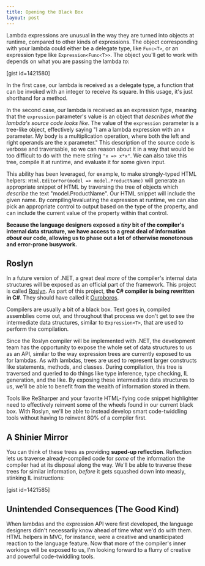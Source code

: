 ```yaml
---
title: Opening the Black Box
layout: post
---
```


Lambda expressions are unusual in the way they are turned into objects at runtime, compared to other kinds of expressions.<!--more--> The object corresponding with your lambda could either be a delegate type, like <code>Func&lt;T&gt;</code>, or an expression type like <code>Expression&lt;Func&lt;T&gt;&gt;</code>. The object you'll get to work with depends on what you are passing the lambda <em>to</em>:

[gist id=1421580]

In the first case, our lambda is received as a delegate type, a function that can be invoked with an integer to receive its square. In this usage, it's just shorthand for a method.

In the second case, our lambda is received as an expression type, meaning that the <code>expression</code> parameter's value is an object that <em>describes what the lambda's source code looks like</em>. The value of the <code>expression</code> parameter is a tree-like object, effectively saying "I am a lambda expression with an x parameter. My body is a multiplication operation, where both the left and right operands are the x parameter." This description of the source code is verbose and traversable, so we can reason about it in a way that would be too difficult to do with the mere string <code>"x =&gt; x*x"</code>. We can also take this tree, compile it at runtime, and evaluate it for some given input.

This ability has been leveraged, for example, to make strongly-typed HTML helpers: <code>Html.EditorFor(model =&gt; model.ProductName)</code> will generate an appropriate snippet of HTML by traversing the tree of objects which <em>describe</em> the text "model.ProductName". Our HTML snippet will include the given name. By compiling/evaluating the expression at runtime, we can also pick an appropriate control to output based on the type of the property, and can include the current value of the property within that control.

<strong>Because the language designers exposed a <em>tiny</em> bit of the compiler's internal data structure, we have access to a great deal of information <em>about</em> our code, allowing us to phase out a lot of otherwise monotonous and error-prone busywork.</strong>
<h2>Roslyn</h2>
In a future version of .NET, a great deal <em>more</em> of the compiler's internal data structures will be exposed as an official part of the framework. This project is called <a href="http://msdn.microsoft.com/en-us/roslyn">Roslyn</a>. As part of this project, <strong>the C# compiler is being rewritten in C#</strong>. They should have called it <a href="http://en.wikipedia.org/wiki/Ouroboros">Ouroboros</a>.

Compilers are usually a bit of a black box. Text goes in, compiled assemblies come out, and throughout that process we don't get to see the intermediate data structures, similar to <code>Expression&lt;T&gt;</code>, that are used to perform the compilation.

Since the Roslyn compiler will be implemented with .NET, the development team has the opportunity to expose the whole set of data structures to us as an API, similar to the way expression trees are currently exposed to us for lambdas. As with lambdas, trees are used to represent larger constructs like statements, methods, and classes. During compilation, this tree is traversed and queried to do things like type inference, type checking, IL generation, and the like. By exposing these intermediate data structures to us, we'll be able to benefit from the wealth of information stored in them.

Tools like ReSharper and your favorite HTML-ifying code snippet highlighter need to effectively reinvent some of the wheels found in our current black box. With Roslyn, we'll be able to instead develop smart code-twiddling tools without having to reinvent 80% of a compiler first.
<h2>A Shinier Mirror</h2>
You can think of these trees as providing <strong>suped-up reflection</strong>. Reflection lets us traverse already-compiled code for <em>some</em> of the information the compiler had at its disposal along the way. We'll be able to traverse these trees for similar information, <em>before</em> it gets squashed down into measly, stinking IL instructions:

[gist id=1421585]
<h2>Unintended Consequences (The Good Kind)</h2>
When lambdas and the expression API were first developed, the language designers didn't necessarily know ahead of time what we'd do with them. HTML helpers in MVC, for instance, were a creative and unanticipated reaction to the language feature. Now that more of the compiler's inner workings will be exposed to us, I'm looking forward to a flurry of creative and powerful code-twiddling tools.